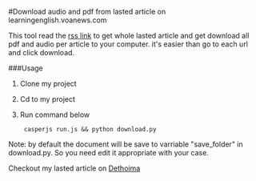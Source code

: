 #Download audio and pdf from lasted article on learningenglish.voanews.com

This tool read the [rss link](http://learningenglish.voanews.com/api/) to get whole lasted article and get download all pdf and audio per article to your computer. it's easier than go to each url and click download.

###Usage
1. Clone my project
2. Cd to my project
3. Run command below

        casperjs run.js && python download.py

Note: by default the document will be save to varriable "save_folder" in download.py. So you need edit it appropriate with your case.

Checkout my lasted article on [Dethoima](http://dethoima.info)